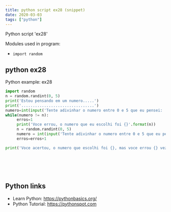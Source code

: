 ```yaml
---
title: python script ex28 (snippet)
date: 2020-03-03
tags: ["python"]
---
```

Python script 'ex28'


Modules used in program: 
* `import random`

## python ex28

Python example: ex28

```python
import random
n = random.randint(0, 5)
print('Estou pensando em um numero.....')
print('................................')
numero=int(input('Tente adivinhar o numero entre 0 e 5 que eu pensei: '))
while(numero != n):
     erros=1
     print('Voce errou, o numero que eu escolhi foi {}'.format(n))
     n = random.randint(0, 5)
     numero = int(input('Tente adivinhar o numero entre 0 e 5 que eu pensei: '))
     erros=erros+1

print('Voce acertou, o numero que escolhi foi {}, mas voce errou {} vezes'.format(n,erros))







```

## Python links

- Learn Python: https://pythonbasics.org/
- Python Tutorial: https://pythonspot.com
